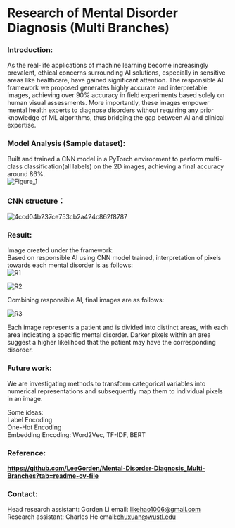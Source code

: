 # Research of Mental Disorder Diagnosis (Multi Branches)  

### Introduction:  
As the real-life applications of machine learning become increasingly prevalent, ethical concerns surrounding AI solutions, especially in sensitive areas like healthcare, have gained significant attention. The responsible AI framework we proposed generates highly accurate and interpretable images, achieving over 90% accuracy in field experiments based solely on human visual assessments. More importantly, these images empower mental health experts to diagnose disorders without requiring any prior knowledge of ML algorithms, thus bridging the gap between AI and clinical expertise.

### Model Analysis (Sample dataset):  
Built and trained a CNN model in a PyTorch environment to perform multi-class classification(all labels) on the 2D images, achieving a final accuracy around 86%.  
![Figure_1](https://github.com/user-attachments/assets/889de272-e121-48d0-b2f9-72f4a5b60ff5)


### CNN structure：
![4ccd04b237ce753cb2a424c862f8787](https://github.com/user-attachments/assets/069f73df-0d8e-43c0-962b-d9429c3d0aba)


### Result:
Image created under the framework:  
Based on responsible AI using CNN model trained, interpretation of pixels towards each mental disorder is as follows:  
![R1](https://github.com/user-attachments/assets/ce5f78e5-5ef9-4cb9-8bde-be9e2129dd9b)  

![R2](https://github.com/user-attachments/assets/f9dadfaa-1363-47d6-a66d-2756d3b5baca)  

Combining responsible AI, final images are as follows:  

![R3](https://github.com/user-attachments/assets/dc01a2b1-95af-48ac-997f-f101fe9003dd)  

Each image represents a patient and is divided into distinct areas, with each area indicating a specific mental disorder. Darker pixels within an area suggest a higher likelihood that the patient may have the corresponding disorder.

### Future work:
We are investigating methods to transform categorical variables into numerical representations and subsequently map them to individual pixels in an image.  

Some ideas:  
Label Encoding  
One-Hot Encoding  
Embedding Encoding:  Word2Vec, TF-IDF, BERT


### Reference:  
**https://github.com/LeeGorden/Mental-Disorder-Diagnosis_Multi-Branches?tab=readme-ov-file**

### Contact:

Head research assistant: Gorden Li email: likehao1006@gmail.com  
Research assistant: Charles He email:chuxuan@wustl.edu









